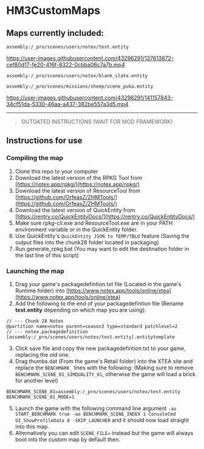 # HM3CustomMaps

## Maps currently included:

`assembly:/_pro/scenes/users/notex/test.entity`

https://user-images.githubusercontent.com/43296291/137613872-cef80d17-fe20-416f-8322-0cbba06c7a7b.mp4

`assembly:/_pro/scenes/users/notex/blank_slate.entity`

`assembly:/_pro/scenes/missions/sheep/scene_puka.entity`

https://user-images.githubusercontent.com/43296291/141157843-34cf51da-5330-46aa-a437-382be557a3d5.mp4


---

> OUTDATED INSTRUCTIONS (WAIT FOR MOD FRAMEWORK)

## Instructions for use

### Compiling the map

1. Clone this repo to your computer
2. Download the latest version of the RPKG Tool from [https://notex.app/rpkg/](https://notex.app/rpkg/)
3. Download the latest version of ResourceTool from [https://github.com/OrfeasZ/ZHMTools/](https://github.com/OrfeasZ/ZHMTools/)
4. Download the latest version of QuickEntity from [https://rentry.co/QuickEntityDocs/](https://rentry.co/QuickEntityDocs/)
5. Make sure rpkg-cli.exe and ResourceTool.exe are in your PATH environment variable or in the QuickEntity folder.
6. Use QuickEntity's `QuickEntity JSON to TEMP/TBLU` feature (Saving the output files into the chunk28 folder located in packaging)
7. Run generate_rpkg.bat (You may want to edit the destination folder in the last line of this script)

### Launching the map

1. Drag your game's packagedefintion.txt file (Located in the game's Runtime folder) into [https://www.notex.app/tools/online/xtea](https://www.notex.app/tools/online/xtea)
2. Add the following to the end of your packagedefintion file (Rename **test.entity** depending on which map you are using):

```
// --- Chunk 28 Notex
@partition name=notex parent=season3 type=standard patchlevel=2
// --- notex.packagedefinition
[assembly:/_pro/scenes/users/notex/test.entity].entitytemplate
```

3. Click save file and copy the new packagedefintion.txt to your game, replacing the old one.
4. Drag thumbs.dat (From the game's Retail folder) into the XTEA site and replace the `BENCHMARK_` lines with the following: (Making sure to remove `BENCHMARK_SCENE_01_SIMQUALITY_01`, otherwise the game will load a brick for another level)

```
BENCHMARK_SCENE_01=assembly:/_pro/scenes/users/notex/test.entity
BENCHMARK_SCENE_01_MODE=1
```

5. Launch the game with the following command line argument `-ao START_BENCHMARK true -ao BENCHMARK_SCENE_INDEX 1 ConsoleCmd UI_ShowProfileData 0 -SKIP_LAUNCHER` and it should now load straight into this map.
6. Alternatively you can edit `SCENE_FILE=` instead but the game will always boot into the custom map by default then.
